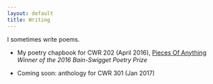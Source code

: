 ```yaml
---
layout: default
title: Writing
---
```


I sometimes write poems.

* My poetry chapbook for CWR 202 (April 2016), <a href="/chapbookmain">Pieces Of Anything</a>  
_Winner of the 2016 Bain-Swigget Poetry Prize_

* Coming soon: anthology for CWR 301 (Jan 2017)

